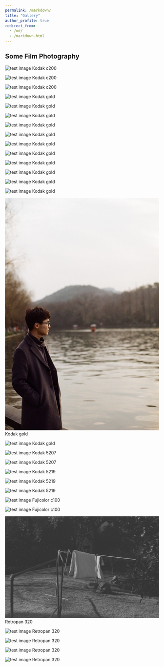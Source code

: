 ```yaml
---
permalink: /markdown/
title: "Gallery"
author_profile: true
redirect_from: 
  - /md/
  - /markdown.html
---
```


<!-- ## Locations of key files/directories

* Basic config options: _config.yml
* Top navigation bar config: _data/navigation.yml
* Single pages: _pages/
* Collections of pages are .md or .html files in:
  * _publications/
  * _portfolio/
  * _posts/
  * _teaching/
  * _talks/
* Footer: _includes/footer.html
* Static files (like PDFs): /files/
* Profile image (can set in _config.yml): images/profile.png

## Tips and hints

* Name a file ".md" to have it render in markdown, name it ".html" to render in HTML.
* Go to the [commit list](https://github.com/academicpages/academicpages.github.io/commits/master) (on your repo) to find the last version Github built with Jekyll. 
  * Green check: successful build
  * Orange circle: building
  * Red X: error
  * No icon: not built

## Resources
 * [Liquid syntax guide](https://shopify.github.io/liquid/tags/control-flow/)

## Markdown guide

### Header three

#### Header four

##### Header five

###### Header six

## Blockquotes

Single line blockquote:

> Quotes are cool.

## Tables

### Table 1

| Entry            | Item   |                                                              |
| --------         | ------ | ------------------------------------------------------------ |
| [John Doe](#)    | 2016   | Description of the item in the list                          |
| [Jane Doe](#)    | 2019   | Description of the item in the list                          |
| [Doe Doe](#)     | 2022   | Description of the item in the list                          |

### Table 2

| Header1 | Header2 | Header3 |
|:--------|:-------:|--------:|
| cell1   | cell2   | cell3   |
| cell4   | cell5   | cell6   |
|-----------------------------|
| cell1   | cell2   | cell3   |
| cell4   | cell5   | cell6   |
|=============================|
| Foot1   | Foot2   | Foot3   |

## Definition Lists

Definition List Title
:   Definition list division.

Startup
:   A startup company or startup is a company or temporary organization designed to search for a repeatable and scalable business model.

#dowork
:   Coined by Rob Dyrdek and his personal body guard Christopher "Big Black" Boykins, "Do Work" works as a self motivator, to motivating your friends.

Do It Live
:   I'll let Bill O'Reilly [explain](https://www.youtube.com/watch?v=O_HyZ5aW76c "We'll Do It Live") this one.

## Unordered Lists (Nested)

  * List item one 
      * List item one 
          * List item one
          * List item two
          * List item three
          * List item four
      * List item two
      * List item three
      * List item four
  * List item two
  * List item three
  * List item four

## Ordered List (Nested)

  1. List item one 
      1. List item one 
          1. List item one
          2. List item two
          3. List item three
          4. List item four
      2. List item two
      3. List item three
      4. List item four
  2. List item two
  3. List item three
  4. List item four

## Buttons

Make any link standout more when applying the `.btn` class.

## Notices

**Watch out!** You can also add notices by appending `{: .notice}` to a paragraph.
{: .notice}

## HTML Tags

### Address Tag

<address>
  1 Infinite Loop<br /> Cupertino, CA 95014<br /> United States
</address>

### Anchor Tag (aka. Link)

This is an example of a [link](http://github.com "Github").

### Abbreviation Tag

The abbreviation CSS stands for "Cascading Style Sheets".

*[CSS]: Cascading Style Sheets

### Cite Tag

"Code is poetry." ---<cite>Automattic</cite>

### Code Tag

You will learn later on in these tests that `word-wrap: break-word;` will be your best friend.

### Strike Tag

This tag will let you <strike>strikeout text</strike>.

### Emphasize Tag

The emphasize tag should _italicize_ text.

### Insert Tag

This tag should denote <ins>inserted</ins> text.

### Keyboard Tag

This scarcely known tag emulates <kbd>keyboard text</kbd>, which is usually styled like the `<code>` tag.

### Preformatted Tag

This tag styles large blocks of code.

<pre>
.post-title {
  margin: 0 0 5px;
  font-weight: bold;
  font-size: 38px;
  line-height: 1.2;
  and here's a line of some really, really, really, really long text, just to see how the PRE tag handles it and to find out how it overflows;
}
</pre>

### Quote Tag

<q>Developers, developers, developers&#8230;</q> &#8211;Steve Ballmer

### Strong Tag

This tag shows **bold text**.

### Subscript Tag

Getting our science styling on with H<sub>2</sub>O, which should push the "2" down.

### Superscript Tag

Still sticking with science and Isaac Newton's E = MC<sup>2</sup>, which should lift the 2 up.

### Variable Tag

This allows you to denote <var>variables</var>. -->


## Some Film Photography
![test image](https://github.com/MikeWangWZHL/MikeWangWZHL.github.io/blob/master/images/film_photography/Kodak_c200/13093.jpg?raw=true)
Kodak c200

![test image](https://github.com/MikeWangWZHL/MikeWangWZHL.github.io/blob/master/images/film_photography/Kodak_c200/58176.jpg?raw=true)
Kodak c200

![test image](https://github.com/MikeWangWZHL/MikeWangWZHL.github.io/blob/master/images/film_photography/Kodak_c200/58185.jpg?raw=true)
Kodak c200

![test image](https://github.com/MikeWangWZHL/MikeWangWZHL.github.io/blob/master/images/film_photography/Kodak_gold/28941.jpg?raw=true)
Kodak gold

![test image](https://github.com/MikeWangWZHL/MikeWangWZHL.github.io/blob/master/images/film_photography/Kodak_gold/28942.jpg?raw=true)
Kodak gold

![test image](https://github.com/MikeWangWZHL/MikeWangWZHL.github.io/blob/master/images/film_photography/Kodak_gold/28944.jpg?raw=true)
Kodak gold

![test image](https://github.com/MikeWangWZHL/MikeWangWZHL.github.io/blob/master/images/film_photography/Kodak_gold/28947.jpg?raw=true)
Kodak gold

![test image](https://github.com/MikeWangWZHL/MikeWangWZHL.github.io/blob/master/images/film_photography/Kodak_gold/28948.jpg?raw=true)
Kodak gold

![test image](https://github.com/MikeWangWZHL/MikeWangWZHL.github.io/blob/master/images/film_photography/Kodak_gold/28951.jpg?raw=true)
Kodak gold

![test image](https://github.com/MikeWangWZHL/MikeWangWZHL.github.io/blob/master/images/film_photography/Kodak_gold/28952.jpg?raw=true)
Kodak gold

![test image](https://github.com/MikeWangWZHL/MikeWangWZHL.github.io/blob/master/images/film_photography/Kodak_gold/28953.jpg?raw=true)
Kodak gold

![test image](https://github.com/MikeWangWZHL/MikeWangWZHL.github.io/blob/master/images/film_photography/Kodak_gold/28965.jpg?raw=true)
Kodak gold

![test image](https://github.com/MikeWangWZHL/MikeWangWZHL.github.io/blob/master/images/film_photography/Kodak_gold/28967.jpg?raw=true)
Kodak gold

![test image](https://github.com/MikeWangWZHL/MikeWangWZHL.github.io/blob/master/images/film_photography/Kodak_gold/28968.jpg?raw=true)
Kodak gold

![test image](https://github.com/MikeWangWZHL/MikeWangWZHL.github.io/blob/master/images/film_photography/Kodak_gold/28970.jpg?raw=true)
Kodak gold

![test image](https://github.com/MikeWangWZHL/MikeWangWZHL.github.io/blob/master/images/film_photography/Kodak_gold/28971.jpg?raw=true)
Kodak gold

![test image](https://github.com/MikeWangWZHL/MikeWangWZHL.github.io/blob/master/images/film_photography/Kodak_5207/000033_5207.JPG?raw=true)
Kodak 5207

![test image](https://github.com/MikeWangWZHL/MikeWangWZHL.github.io/blob/master/images/film_photography/Kodak_5207/000042.JPG?raw=true)
Kodak 5207

![test image](https://github.com/MikeWangWZHL/MikeWangWZHL.github.io/blob/master/images/film_photography/Kodak_5219/000005_5219.JPG?raw=true)
Kodak 5219

![test image](https://github.com/MikeWangWZHL/MikeWangWZHL.github.io/blob/master/images/film_photography/Kodak_5219/000033_5219.JPG?raw=true)
Kodak 5219

![test image](https://github.com/MikeWangWZHL/MikeWangWZHL.github.io/blob/master/images/film_photography/Kodak_5219/000036.JPG?raw=true)
Kodak 5219

![test image](https://github.com/MikeWangWZHL/MikeWangWZHL.github.io/blob/master/images/film_photography/fujicolor_100/000017.JPG?raw=true)
Fujicolor c100

![test image](https://github.com/MikeWangWZHL/MikeWangWZHL.github.io/blob/master/images/film_photography/fujicolor_100/000033.JPG?raw=true)
Fujicolor c100

![test image](https://github.com/MikeWangWZHL/MikeWangWZHL.github.io/blob/master/images/film_photography/retropan_320/32169.jpg?raw=true)
Retropan 320

![test image](https://github.com/MikeWangWZHL/MikeWangWZHL.github.io/blob/master/images/film_photography/retropan_320/32173.jpg?raw=true)
Retropan 320

![test image](https://github.com/MikeWangWZHL/MikeWangWZHL.github.io/blob/master/images/film_photography/retropan_320/32184.jpg?raw=true)
Retropan 320

![test image](https://github.com/MikeWangWZHL/MikeWangWZHL.github.io/blob/master/images/film_photography/retropan_320/32193.jpg?raw=true)
Retropan 320

![test image](https://github.com/MikeWangWZHL/MikeWangWZHL.github.io/blob/master/images/film_photography/retropan_320/32195.jpg?raw=true)
Retropan 320


